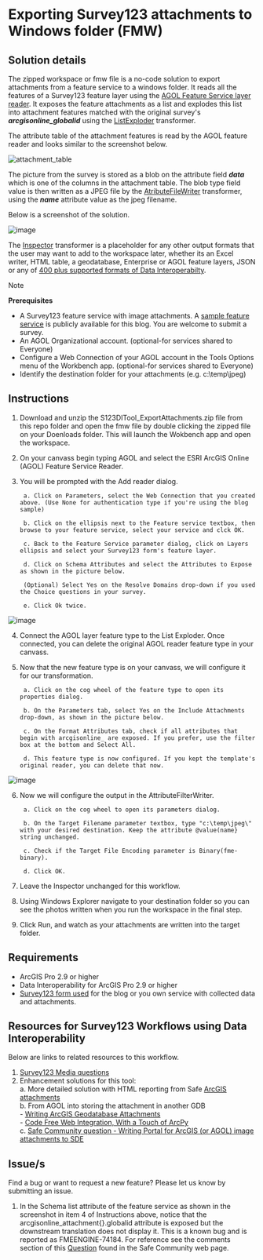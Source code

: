 # Exporting Survey123 attachments to Windows folder (FMW)

## Solution details
The zipped workspace or fmw file is a no-code solution to export attachments from a feature service to a windows folder. It reads all the features of a Survey123 feature layer using the [AGOL Feature Service layer reader](https://docs.safe.com/fme/html/FME_Desktop_Documentation/FME_ReadersWriters/arcgisonlinefeatures/arcgisonlinefeatures.htm). It exposes the feature attachments as a list and explodes this list into attachment features matched with the original survey's ***arcgisonline_globalid*** using the [ListExploder](http://docs.safe.com/fme/html/FME_Desktop_Documentation/FME_Transformers/Transformers/listexploder.htm) transformer. <br/>

The attribute table of the attachment features is read by the AGOL feature reader and looks similar to the screenshot below. </br>

![attachment_table](https://user-images.githubusercontent.com/87094963/166913879-9e67bd3c-8183-4a1d-9d0f-31f7259ecdd3.png)

The picture from the survey is stored as a blob on the attribute field ***data*** which is one of the columns in the attachment table. The blob type field value is then written as a JPEG file by the [AtributeFileWriter](http://docs.safe.com/fme/html/FME_Desktop_Documentation/FME_Transformers/Transformers/attributefilewriter.htm) transformer, using the ***name*** attribute value as the jpeg filename.<br/>

Below is a screenshot of the solution. <br/>

![image](https://user-images.githubusercontent.com/87094963/166831682-d5e9968d-14c1-4d3a-b2e6-b020d0150970.png)

The [Inspector](http://docs.safe.com/fme/html/FME_Desktop_Documentation/FME_Transformers/Transformers/inspeector.htm) transformer is a placeholder for any other output formats that the user may want to add to the workspace later, whether its an Excel writer, HTML table, a geodatabase, Enterprise or AGOL feature layers, JSON or any of [400 plus supported formats of Data Interoperabilty](https://pro.arcgis.com/en/pro-app/latest/help/data/data-interoperability/supported-formats-with-the-data-interoperability-extension.htm).<br/>


> [!NOTE] 
> **Prerequisites**
> - A Survey123 feature service with image attachments. A [sample feature service](https://pm.maps.arcgis.com/home/item.html?id=1a4a4e91484d4175b340b7f8b9a1dfa3) is publicly available for this blog. You are welcome to submit a survey.
> - An AGOL Organizational account. (optional-for services shared to Everyone)
> - Configure a Web Connection of your AGOL account in the Tools Options menu of the Workbench app. (optional-for services shared to Everyone)
> - Identify the destination folder for your attachments (e.g. c:\temp\jpeg)

## Instructions

1. Download and unzip the S123DITool_ExportAttachments.zip  file from this repo folder and open the fmw file by double clicking the zipped file on your Doenloads folder. This will launch the Wokbench app and open the workspace.
2. On your canvass begin typing AGOL and select the ESRI ArcGIS Online (AGOL) Feature Service Reader.
3. You will be prompted with the Add reader dialog.

        a. Click on Parameters, select the Web Connection that you created above. (Use None for authentication type if you're using the blog sample)

        b. Click on the ellipsis next to the Feature service textbox, then browse to your feature service, select your service and clck OK.

        c. Back to the Feature Service parameter dialog, click on Layers ellipsis and select your Survey123 form's feature layer.

        d. Click on Schema Attributes and select the Attributes to Expose as shown in the picture below.

        (Optional) Select Yes on the Resolve Domains drop-down if you used the Choice questions in your survey.

        e. Click Ok twice.

![image](https://github.com/salvaleonrp/survey123-tools-no-code-required/assets/87094963/b56b419e-3ee9-4667-9319-3edacf2ed54f)

4. Connect the AGOL layer feature type to the List Exploder. Once connected, you can delete the original AGOL reader feature type in your canvass. 

5. Now that the new feature type is on your canvass, we will configure it for our transformation.

        a. Click on the cog wheel of the feature type to open its properties dialog.

        b. On the Parameters tab, select Yes on the Include Attachments drop-down, as shown in the picture below.

        c. On the Format Attributes tab, check if all attributes that begin with arcgisonline_ are exposed. If you prefer, use the filter box at the bottom and Select All. 

        d. This feature type is now configured. If you kept the template's original reader, you can delete that now.

![image](https://github.com/salvaleonrp/survey123-tools-no-code-required/assets/87094963/13187b27-ab0c-4a0c-ae08-d4c2b6278af6)

6. Now we will configure the output in the AttributeFilterWriter.

        a. Click on the cog wheel to open its parameters dialog.

        b. On the Target Filename parameter textbox, type "c:\temp\jpeg\" with your desired destination. Keep the attribute @value(name} string unchanged.

        c. Check if the Target File Encoding parameter is Binary(fme-binary). 

        d. Click OK.

7. Leave the Inspector unchanged for this workflow.

8. Using Windows Explorer navigate to your destination folder so you can see the photos written when you run the workspace in the final step.

9. Click Run, and watch as your attachments are written into the target folder.

## Requirements

* ArcGIS Pro 2.9 or higher
* Data Interoperability for ArcGIS Pro 2.9 or higher
* [Survey123 form used](https://pm.maps.arcgis.com/home/item.html?id=1a4a4e91484d4175b340b7f8b9a1dfa3) for the blog or you own service with collected data and attachments. 


## Resources for Survey123 Workflows using Data Interoperability

Below are links to related resources to this workflow.

1. [Survey123 Media questions](https://doc.arcgis.com/en/survey123/desktop/create-surveys/xlsformmedia.htm)<br/>
2. Enhancement solutions for this tool: </br> 
        a. More detailed solution with HTML reporting from Safe [ArcGIS attachments](http://imgscloudapps.com/Training/arcgis/1-Exercises/arcgisattachments/arcgisattachments/)</br>
        b. From AGOL into storing the attachment in another GDB </br>
                - [Writing ArcGIS Geodatabase Attachments](https://community.safe.com/s/article/writing-arcgis-geodatabase-attachments)<br/>
                - [Code Free Web Integration, With a Touch of ArcPy](https://community.esri.com/t5/arcgis-data-interoperability-blog/code-free-web-integration-with-a-touch-of-arcpy/ba-p/883683)<br/>
        c. [Safe Community question - Writing Portal for ArcGIS (or AGOL) image attachments to SDE](https://community.safe.com/s/question/0D54Q000080hay7SAA/writing-portal-for-arcgis-or-agol-image-attachments-to-sde-relationship-class-ok-but-image-is-not-valid)<br/>



## Issue/s
Find a bug or want to request a new feature?  Please let us know by submitting an issue.

1. In the Schema list attribute of the feature service as shown in the screenshot in item 4 of Instructions above, notice that the arcgisonline_attachment{}.globalid attribute is exposed but the downstream translation does not display it. This is a known bug and is reported as FMEENGINE-74184. For reference see the comments section of this [Question]([url](https://community.safe.com/s/question/0D54Q00009PK7llSAD/read-arcgis-online-attachments-and-maintain-globalids-for-both-features-and-attachments)) found in the Safe Community web page.

